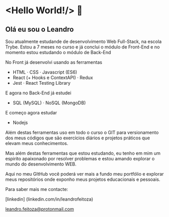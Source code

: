 # <Hello World!/> 👋

## Olá eu sou o Leandro

Sou atualmente estudande de desenvolvimento Web Full-Stack, na escola Trybe. Estou a 7 meses no curso e já conclui o módulo de Front-End e no momento estou estudando o módulo de Back-End

No Front já desenvolvi usando as ferramentas 

* HTML · CSS · Javascript (ES6)
* React (+ Hooks e ContextAPI) · Redux
* Jest · React Testing Library

E agora no Back-End já estudei 

* SQL (MySQL) · NoSQL (MongoDB)
 
 E começo agora estudar 
 
 * Nodejs
 
Além destas ferramentas uso em todo o curso o GIT para versionamento dos meus códigos que são exercicios diários e projetos práticos que elevam meus conhecimentos.

Mas além destas ferramentas que estou estudando, eu tenho em mim um espirito apaixonado por resolver problemas e estou amando explorar o mundo do desenvolvimento WEB.

Aqui no meu GItHub vocẽ poderá ver mais a fundo meu portfólio e explorar meus repositórios onde exponho meus projetos educacionais e pessoais.

Para saber mais me contacte:

[linkedin] (linkedin.com/in/leandrofeitoza)

leandro.feitoza@protonmail.com





<!--
**LeandroFeitozaGnu/LeandroFeitozaGnu** is a ✨ _special_ ✨ repository because its `README.md` (this file) appears on your GitHub profile.

Here are some ideas to get you started:

- 🔭 I’m currently working on ...
- 🌱 I’m currently learning ...
- 👯 I’m looking to collaborate on ...
- 🤔 I’m looking for help with ...
- 💬 Ask me about ...
- 📫 How to reach me: ...
- 😄 Pronouns: ...
- ⚡ Fun fact: ...
-->

